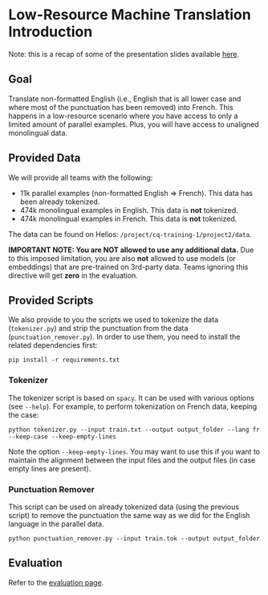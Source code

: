 # Low-Resource Machine Translation Introduction

Note: this is a recap of some of the presentation slides available [here](https://github.com/mila-iqia/ift6759/blob/master/projects/project2/low_resource_machine_translation_project.pdf).

## Goal

Translate non-formatted English (i.e., English that is all lower case and where most of the punctuation
has been removed) into French. This happens in a low-resource scenario where you have access to only a
limited amount of parallel examples. Plus, you will have access to unaligned monolingual data.

## Provided Data

We will provide all teams with the following:
* 11k parallel examples (non-formatted English => French). This data has been already tokenized.
* 474k monolingual examples in English. This data is **not** tokenized.
* 474k monolingual examples in French. This data is **not** tokenized.

The data can be found on Helios: `/project/cq-training-1/project2/data`.

**IMPORTANT NOTE: You are NOT allowed to use any additional data.** Due to this imposed limitation,
you are also **not** allowed to use models (or embeddings) that are pre-trained on 3rd-party data.
Teams ignoring this directive will get **zero** in the evaluation.

## Provided Scripts

We also provide to you the scripts we used to tokenize the data (`tokenizer.py`) and strip the
punctuation from the data (`punctuation_remover.py`). In order to use them, you need to install the
related dependencies first:

    pip install -r requirements.txt

### Tokenizer

The tokenizer script is based on `spacy`. It can be used with various options (see `--help`).
For example, to perform tokenization on French data, keeping the case:

    python tokenizer.py --input train.txt --output output_folder --lang fr --keep-case --keep-empty-lines

Note the option `--keep-empty-lines`. You may want to use this if you want to maintain the alignment
between the input files and the output files (in case empty lines are present).

### Punctuation Remover

This script can be used on already tokenized data (using the previous script) to remove the
punctuation the same way as we did for the English language in the parallel data.

    python punctuation_remover.py --input train.tok --output output_folder

## Evaluation

Refer to the [evaluation page](evaluation.md).